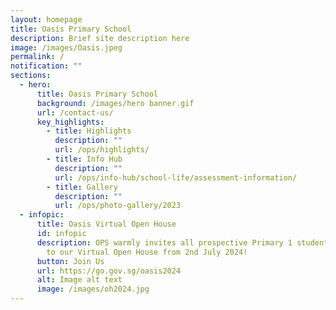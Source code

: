```yaml
---
layout: homepage
title: Oasis Primary School
description: Brief site description here
image: /images/Oasis.jpeg
permalink: /
notification: ""
sections:
  - hero:
      title: Oasis Primary School
      background: /images/hero banner.gif
      url: /contact-us/
      key_highlights:
        - title: Highlights
          description: ""
          url: /ops/highlights/
        - title: Info Hub
          description: ""
          url: /ops/info-hub/school-life/assessment-information/
        - title: Gallery
          description: ""
          url: /ops/photo-gallery/2023
  - infopic:
      title: Oasis Virtual Open House
      id: infopic
      description: OPS warmly invites all prospective Primary 1 students and parents
        to our Virtual Open House from 2nd July 2024!
      button: Join Us
      url: https://go.gov.sg/oasis2024
      alt: Image alt text
      image: /images/oh2024.jpg
---
```

